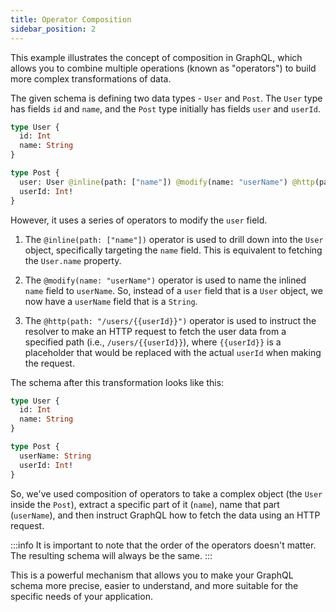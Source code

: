 ```yaml
---
title: Operator Composition
sidebar_position: 2
---
```


This example illustrates the concept of composition in GraphQL, which allows you to combine multiple operations (known as "operators") to build more complex transformations of data.

The given schema is defining two data types - `User` and `Post`. The `User` type has fields `id` and `name`, and the `Post` type initially has fields `user` and `userId`.

```graphql showLineNumbers
type User {
  id: Int
  name: String
}

type Post {
  user: User @inline(path: ["name"]) @modify(name: "userName") @http(path: "/users/{{userId}}")
  userId: Int!
}
```

However, it uses a series of operators to modify the `user` field.

1. The `@inline(path: ["name"])` operator is used to drill down into the `User` object, specifically targeting the `name` field. This is equivalent to fetching the `User.name` property.

2. The `@modify(name: "userName")` operator is used to name the inlined `name` field to `userName`. So, instead of a `user` field that is a `User` object, we now have a `userName` field that is a `String`.

3. The `@http(path: "/users/{{userId}}")` operator is used to instruct the resolver to make an HTTP request to fetch the user data from a specified path (i.e., `/users/{{userId}}`), where `{{userId}}` is a placeholder that would be replaced with the actual `userId` when making the request.

The schema after this transformation looks like this:

```graphql showLineNumbers
type User {
  id: Int
  name: String
}

type Post {
  userName: String
  userId: Int!
}
```

So, we've used composition of operators to take a complex object (the `User` inside the `Post`), extract a specific part of it (`name`), name that part (`userName`), and then instruct GraphQL how to fetch the data using an HTTP request.

:::info
It is important to note that the order of the operators doesn't matter. The resulting schema will always be the same.
:::

This is a powerful mechanism that allows you to make your GraphQL schema more precise, easier to understand, and more suitable for the specific needs of your application.
